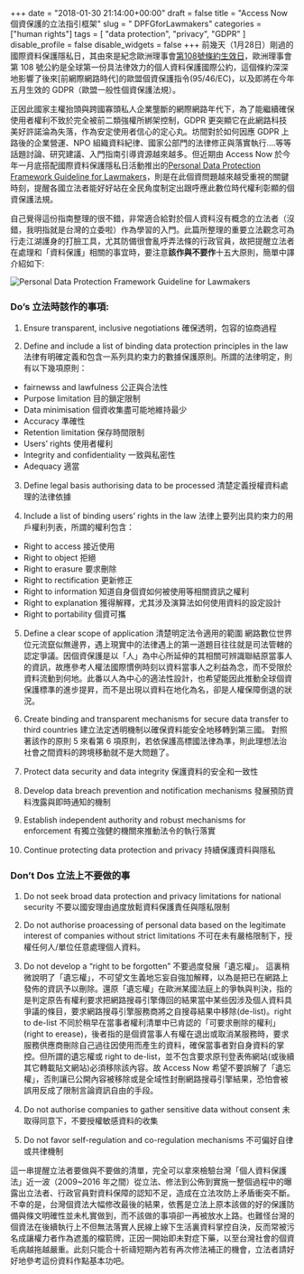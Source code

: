﻿+++
date = "2018-01-30 21:14:00+00:00"
draft = false
title = "Access Now 個資保護的立法指引框架"
slug = " DPFGforLawmakers"
categories = ["human rights"]
tags = [
  "data protection",
  "privacy",
  "GDPR"
  ]
disable_profile = false
disable_widgets = false
+++
前幾天（1月28日）剛過的國際資料保護隱私日，其由來是紀念歐洲理事會[第108號條約生效日](https://www.coe.int/en/web/data-protection/convention108/background)，歐洲理事會第 108 號公約是全球第一份具法律效力的個人資料保護國際公約，這個條約深深地影響了後來[前網際網路時代]的歐盟個資保護指令(95/46/EC)，以及即將在今年五月生效的 GDPR（歐盟一般性個資保護法規）。

<!--more-->
正因此國家主權抬頭與跨國寡頭私人企業壟斷的網際網路年代下，為了能繼續確保使用者權利不致於完全被前二類強權所綁架控制，GDPR 更突顯它在此網路科技美好許諾淪為失落，作為安定使用者信心的定心丸。坊間對於如何因應 GDPR 上路後的企業營運、NPO 組織資料紀律、國家公部門的法律修正與落實執行....等等話題討論、研究建議、入門指南引導資源越來越多。但近期由 Access Now 於今年一月底搭配國際資料保護隱私日活動推出的[Personal Data Protection Framework Guideline for Lawmakers](https://www.accessnow.org/cms/assets/uploads/2018/01/Data-Protection-Guilde-for-Lawmakers-Access-Now.pdf)，則是在此個資問題越來越受重視的關鍵時刻，提醒各國立法者能好好站在全民角度制定出跟呼應此數位時代權利彰顯的個資保護法規。

自己覺得這份指南整理的很不錯，非常適合給對於個人資料沒有概念的立法者（沒錯，我明指就是台灣的立委啦）作為學習的入門。此篇所整理的重要立法觀念可為行走江湖護身的打臉工具，尤其防備很會亂呼弄法條的行政官員，故把提醒立法者在處理和「資料保護」相關的事宜時，要注意**該作與不要作**十五大原則，簡單中譯介紹如下:

![Personal Data Protection Framework Guideline for Lawmakers](/post/20180130.png)

### Do’s 立法時該作的事項:

1. Ensure transparent, inclusive negotiations 確保透明，包容的協商過程

2. Define and include a list of binding data protection principles in the law 法律有明確定義和包含一系列具約束力的數據保護原則。所謂的法律明定，則有以下幾項原則：

 - fairnewss and lawfulness 公正與合法性 
 - Purpose limitation 目的鎖定限制
 - Data minimisation 個資收集盡可能地維持最少
 - Accuracy 準確性
 - Retention limitation 保存時間限制
 - Users’ rights 使用者權利
 - Integrity and confidentiality 一致與私密性
 - Adequacy 適當 

3. Define legal basis authorising data to be processed 清楚定義授權資料處理的法律依據

4. Include a list of binding users’ rights in the law 法律上要列出具約束力的用戶權利列表，所謂的權利包含：
 
 - Right to access 接近使用
 - Right to object 拒絕
 - Right to erasure 要求刪除
 - Right to rectification 更新修正
 - Right to information 知道自身個資如何被使用等相關資訊之權利
 - Right to explanation  獲得解釋，尤其涉及演算法如何使用資料的設定設計
 - Right to portability 個資可攜

5. Define a clear scope of application 清楚明定法令適用的範圍 
網路數位世界位元流竄似無邊界，遇上現實中的法律遇上的第一道題目往往就是司法管轄的認定爭議。因個資保護是以「人」為中心所延伸的其相關可辨識聯結原當事人的資訊，故應參考人權法國際慣例時刻以資料當事人之利益為念，而不受限於資料流動到何地。此番以人為中心的適法性設計，也希望能因此推動全球個資保護標準的進步提昇，而不是出現以資料在地化為名，卻是人權保障倒退的狀況。

6. Create binding and transparent mechanisms for secure data transfer to third countries 建立法定透明機制以確保資料能安全地移轉到第三國。
對照著該作的原則 5 來看第 6 項原則，若依保護高標國法律為準，則此理想法治社會之間資料的跨境移動就不是大問題了。

7. Protect data security and data integrity 保護資料的安全和一致性

8. Develop data breach prevention and notification mechanisms 發展預防資料洩露與即時通知的機制

9. Establish independent authority and robust mechanisms for enforcement 有獨立強健的機關來推動法令的執行落實

10. Continue protecting data protection and privacy 持續保護資料與隱私

### Don’t Dos 立法上不要做的事

1. Do not seek broad data protection and privacy limitations for national security 不要以國安理由過度放鬆資料保護責任與隱私限制

2. Do not authorise proacessing of personal data based on the legitimate interest of companies without strict limitations 不可在未有嚴格限制下，授權任何人/單位任意處理個人資料。

3. Do not develop a “right to be forgotten” 不要過度發展「遺忘權」。
這裏稍微說明了「遺忘權」，不可望文生義地忘妄自強加解釋，以為是把已在網路上發佈的資訊予以刪除。還原「遺忘權」在歐洲某國法庭上的爭執與判決，指的是判定原告有權利要求把網路搜尋引擎傳回的結果當中某些因涉及個人資料具爭議的條目，要求網路搜尋引擎服務商將之自搜尋結果中移除(de-list)。right to de-list 不同於稍早在當事者權利清單中已肯認的「可要求刪除的權利」(right to erease)，後者指的是個資當事人有權在退出或取消某服務時，要求服務供應商刪除自己過往因使用而產生的資料，確保當事者對自身資料的掌控。但所謂的遺忘權或 right to de-list，並不包含要求原刊登表佈網站(或後續其它轉載貼文網站)必須移除該內容。故 Access Now 希望不要誤解了「遺忘權」，否則讓已公開內容被移除或是全域性封刪網路搜尋引擎結果，恐怕會被誤用反成了限制言論資訊自由的手段。

4. Do not authorise companies to gather sensitive data without consent 未取得同意下，不要授權敏感資料的收集 

5. Do not favor self-regulation and co-regulation mechanisms 不可偏好自律或共律機制

這一串提醒立法者要做與不要做的清單，完全可以拿來檢驗台灣「個人資料保護法」近一波（2009~2016 年之間）從立法、修法到公佈到實施一整個過程中的曝露出立法者、行政官員對資料保障的認知不足，造成在立法攻防上矛盾衝突不斷。不幸的是，台灣個資法大幅修改最後的結果，依舊是立法上原本該做的好的保護防備與條文明確性並未札實做到，而不該做的事項卻一再被放水上路。也難怪台灣的個資法在後續執行上不但無法落實人民線上線下生活裏資料掌控自決，反而常被污名成讓權力者作為遮羞的檔箭牌，正因一開始即未對症下藥，以至台灣社會的個資毛病越拖越嚴重。此刻只能合十祈禱短期內若有再次修法補正的機會，立法者請好好地參考這份資料作點基本功吧。

